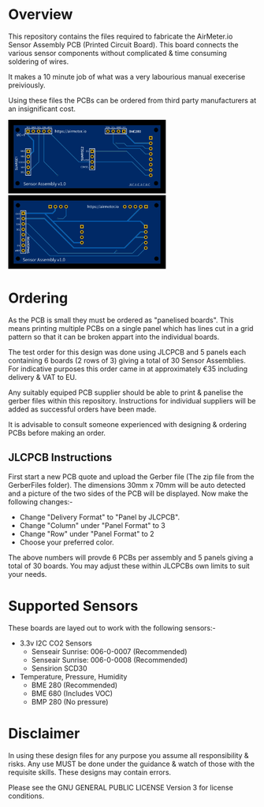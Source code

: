 # Overview 
This repository contains the files required to fabricate the AirMeter.io Sensor Assembly PCB (Printed Circuit Board). This board connects the various sensor components without complicated & time consuming soldering of wires.

It makes a 10 minute job of what was a very labourious manual execerise preiviously.

Using these files the PCBs can be ordered from third party manufacturers at an insignificant cost.

<div>
<img style="height: 150px" src="https://raw.githubusercontent.com/airmeter-io/SensorAssembly/main/Images/Sensor%20Assembly%20v1.0-Top.svg" />
<img style="height: 150px" src="https://raw.githubusercontent.com/airmeter-io/SensorAssembly/main/Images/Sensor%20Assembly%20v1.0-Bottom.svg" />
</div>


# Ordering

As the PCB is small they must be ordered as "panelised boards". This means printing multiple PCBs on a single panel which has lines cut in a grid pattern so that it can be broken appart into the individual boards.

The test order for this design was done using JLCPCB and 5 panels each containing 6 boards (2 rows of 3) giving a total of 30 Sensor Assemblies. For indicative purposes this order came in at approximately €35 including delivery & VAT to EU.

Any suitably equiped PCB supplier should be able to print & panelise the gerber files within this repository. Instructions for individual suppliers will be added as successful orders have been made.

It is advisable to consult someone experienced with designing & ordering PCBs before making an order. 

## JLCPCB Instructions

First start a new PCB quote and upload the Gerber file (The zip file from the GerberFiles folder). The dimensions 30mm x 70mm will be auto detected and a picture of the two sides of the PCB will be displayed. Now make the following changes:-
- Change "Delivery Format" to "Panel by JLCPCB".
- Change "Column" under "Panel Format" to 3
- Change "Row" under "Panel Format" to 2
- Choose your preferred color.

The above numbers will provde 6 PCBs per assembly and 5 panels giving a total of 30 boards. You may adjust these within JLCPCBs own limits to suit your needs.


# Supported Sensors

These boards are layed out to work with the following sensors:-
- 3.3v I2C CO2 Sensors
    - Senseair Sunrise: 006-0-0007 (Recommended)
    - Senseair Sunrise: 006-0-0008 (Recommended)
    - Sensirion SCD30
- Temperature, Pressure, Humidity
    - BME 280 (Recommended)
    - BME 680 (Includes VOC)
    - BMP 280 (No pressure)
    


# Disclaimer

In using these design files for any purpose you assume all responsibility & risks. Any use MUST be done under the guidance & watch of those with the requisite skills. These designs may contain errors.

Please see the GNU GENERAL PUBLIC LICENSE Version 3 for license conditions.




